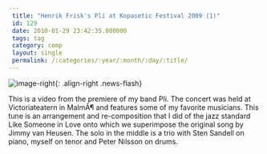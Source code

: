 ```yaml
---
 title: "Henrik Frisk's Pli at Kopasetic Festival 2009 (1)"
 id: 129
 date: 2010-01-29 23:42:35.000000
 tags: tag
 category: comp
 layout: single
 permalink: /:categories/:year/:month/:day/:title/
---
```

![image-right](/assets/images/){: .align-right .news-flash}

This is a video from the premiere of my band Pli. The concert was held at Victoriateatern in MalmÃ¶ and features some of my favorite musicians. This tune is an arrangement and re-composition that I did of the jazz standard <it>Like Someone in Love</it> onto which we superimpose the original song by Jimmy van Heusen. The solo in the middle is a trio with Sten Sandell on piano, myself on tenor and Peter Nilsson on drums.


<object width="425" height="344"><param name="movie" value="http://www.youtube.com/v/tJ8XrTQj-7c&hl=en_US&fs=1&"></param><param name="allowFullScreen" value="true"></param><param name="allowscriptaccess" value="always"></param><embed src="http://www.youtube.com/v/tJ8XrTQj-7c&hl=en_US&fs=1&" type="application/x-shockwave-flash" allowscriptaccess="always" allowfullscreen="true" width="425" height="344"></embed></object>

